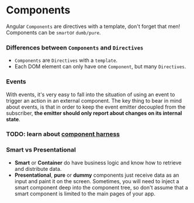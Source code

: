 # Components

Angular `Components` are directives with a template, don't forget that men! Components can be `smart`or `dumb/pure`.

### Differences between `Components` and `Directives`
* `Components` are `Directives` with a `template`.
* Each DOM element can only have one `Component`, but many `Directives`.  

### Events
With events, it's very easy to fall into the situation of using an event to trigger an action in an external component. The key thing to bear in mind about events, is that in order to keep the event emitter decoupled from the subscriber, **the emitter should only report about changes on its internal state**.

### TODO: learn about [component harness](https://indepth.dev/create-a-component-harness-for-your-tests-with-angular-cdk/)

### Smart vs Presentational
* **Smart** or **Container** do have business logic and know how to retrieve and distribute data.
* **Presentational**, **pure** or **dummy** components just receive data as an input and paint it on the screen.
Sometimes, you will need to inject a smart component deep into the component tree, so don't assume that a smart component
is limited to the main pages of your app.
